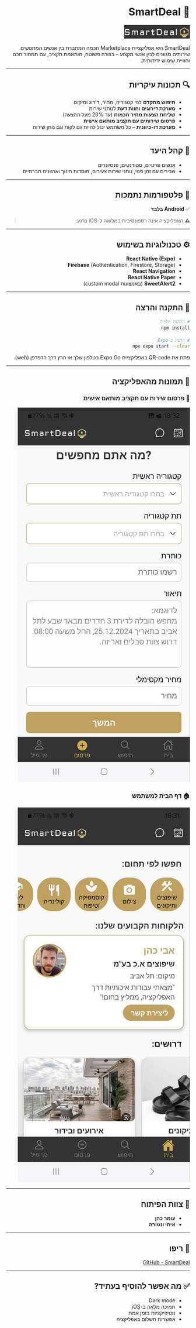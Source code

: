 <div dir="rtl">

# 💼 SmartDeal

<img src="./assets/logo/logo2.png" alt="SmartDeal Logo" width="180"/>

SmartDeal היא אפליקציית Marketplace חכמה המחברת בין אנשים המחפשים שירותים מגוונים לבין אנשי מקצוע – בצורה פשוטה, מותאמת תקציב, עם תמחור חכם וחוויית שימוש ידידותית.

---

## 🔍 תכונות עיקריות

- **חיפוש מתקדם** לפי קטגוריה, מחיר, דירוג ומיקום
- **מערכת דירוגים וחוות דעת** לנותני שירות
- **שליחת הצעות מחיר חכמות** (עד 20% מעל ההצעה)
- **פרסום שירותים עם תקציב מותאם אישית**
- **מערכת דו-כיוונית** – כל משתמש יכול להיות גם לקוח וגם נותן שירות

---

## 🎯 קהל היעד

- אנשים פרטיים, סטודנטים, פנסיונרים
- שכירים עם זמן פנוי, נותני שירות צעירים, מוסדות חינוך וארגונים חברתיים

---

## 📱 פלטפורמות נתמכות

✅ **Android בלבד**

> ⚠️ האפליקציה אינה רספונסיבית במלואה ל-iOS כרגע.

---

## ⚙️ טכנולוגיות בשימוש

- **React Native (Expo)**
- **Firebase** (Authentication, Firestore, Storage)
- **React Navigation**
- **React Native Paper**
- **SweetAlert2** (באמצעות custom modal)

---

## 🚀 התקנה והרצה

```bash
# התקנת תלויות
npm install

# הרצה ב-Expo
npx expo start --clear
```

פתח את QR-code באפליקציית Expo Go בטלפון שלך או הרץ דרך הדפדפן (web).

---

## 📸 תמונות מהאפליקציה

### 🧾 פרסום שירות עם תקציב מותאם אישית

![פרסום שירות](./assets/images/postScreen.jpg)

### 🏠 דף הבית למשתמש

![דף הבית](./assets/images/HomeScreen.jpg)

---

## 👥 צוות הפיתוח

- **עומר כהן**
- **איתי ונטורה**

---

## 🔗 ריפו

[GitHub - SmartDeal](https://github.com/omercod/SmartDeal)

---

## ✅ מה אפשר להוסיף בעתיד?

- Dark mode
- תמיכה מלאה ב-iOS
- נוטיפיקציות בזמן אמת
- אפשרות תשלום באפליקציה

</div>
